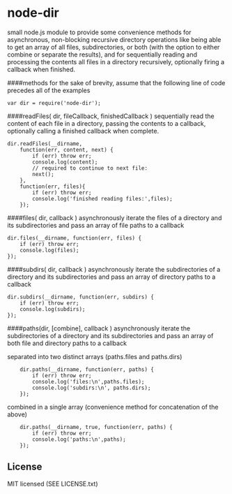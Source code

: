 # node-dir
small node.js module to provide some convenience methods for asynchronous, non-blocking recursive directory operations like being able to get an array of all files, subdirectories, or both (with the option to either combine or separate the results), and for sequentially reading and processing the contents all files in a directory recursively, optionally firing a callback when finished.

####methods
for the sake of brevity, assume that the following line of code precedes all of the examples

    var dir = require('node-dir');


####readFiles( dir, fileCallback, finishedCallback )
sequentially read the content of each file in a directory, passing the contents to a callback, optionally calling a finished callback when complete.

    dir.readFiles(__dirname, 
        function(err, content, next) {
            if (err) throw err;
            console.log(content);
            // required to continue to next file:
            next();
    	},
    	function(err, files){
        	if (err) throw err;
        	console.log('finished reading files:',files);
        });

		
####files( dir, callback )
asynchronously iterate the files of a directory and its subdirectories and pass an array of file paths to a callback
	
	dir.files(__dirname, function(err, files) {
	    if (err) throw err;
	    console.log(files);
	});

		
####subdirs( dir, callback )
asynchronously iterate the subdirectories of a directory and its subdirectories and pass an array of directory paths to a callback

	dir.subdirs(__dirname, function(err, subdirs) {
		if (err) throw err;
		console.log(subdirs);
	});
		

####paths(dir, [combine], callback )
asynchronously iterate the subdirectories of a directory and its subdirectories and pass an array of both file and directory paths to a callback

separated into two distinct arrays (paths.files and paths.dirs)

		dir.paths(__dirname, function(err, paths) {
			if (err) throw err;
			console.log('files:\n',paths.files);
			console.log('subdirs:\n', paths.dirs);
		});
		
combined in a single array (convenience method for concatenation of the above)

		dir.paths(__dirname, true, function(err, paths) {
			if (err) throw err;
			console.log('paths:\n',paths);
		});
		
## License
MIT licensed (SEE LICENSE.txt)
